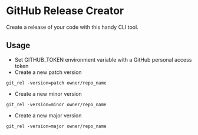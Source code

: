 # GitHub Release Creator
Create a release of your code with this handy CLI tool.

## Usage
- Set GITHUB_TOKEN environment variable with a GitHub personal access token
- Create a new patch version
```
git_rel -version=patch owner/repo_name
```
- Create a new minor version
```
git_rel -version=minor owner/repo_name
```
- Create a new major version
```
git_rel -version=major owner/repo_name
```